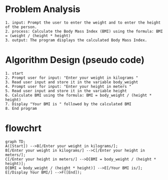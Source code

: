 # Problem Analysis
    1. input: Prompt the user to enter the weight and to enter the height of the person.
    2. process: Calculate the Body Mass Index (BMI) using the formula: BMI = (weight / (height * height)
    3. output: The program displays the calculated Body Mass Index.

# Algorithm Design (pseudo code)
    1. start
    2. Prompt user for input: "Enter your weight in kilograms "
    3. Read user input and store it in the variable body_weight
    4. Prompt user for input: "Enter your height in meters "
    5. Read user input and store it in the variable height
    6. Calculate BMI using the formula: BMI = body_weight / (height * height)
    7. Display "Your BMI is " followed by the calculated BMI
    8. End program
# flowchrt

```mermaid
graph TD;
A([Start]) -->B[/Enter your weight in kilograms/];
B[/Enter your weight in kilograms/] -->C[/Enter your height in meters/];
C[/Enter your height in meters/] -->D[BMI = body_weight / (height * height)];
D[BMI = body_weight / (height * height)] -->E[/Your BMI is/];
E[/Display Your BMI/] -->F([End]);
```
